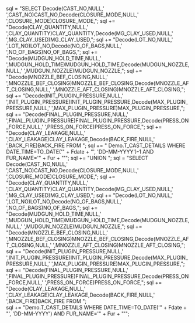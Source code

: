 sql = "SELECT Decode(CAST_NO,NULL,' ',CAST_NO)CAST_NO,Decode(CLOSURE_MODE,NULL,' ',CLOSURE_MODE)CLOSURE_MODE,";
            sql += "Decode(CLAY_QUANTITY,NULL,' ',CLAY_QUANTITY)CLAY_QUANTITY,Decode(MG_CLAY_USED,NULL,' ',MG_CLAY_USED)MG_CLAY_USED,";
            sql += "Decode(LOT_NO,NULL,' ',LOT_NO)LOT_NO,Decode(NO_OF_BAGS,NULL,' ',NO_OF_BAGS)NO_OF_BAGS,";
            sql += "Decode(MUDGUN_HOLD_TIME,NULL,' ',MUDGUN_HOLD_TIME)MUDGUN_HOLD_TIME,Decode(MUDGUN_NOZZLE,NULL,' ',MUDGUN_NOZZLE)MUDGUN_NOZZLE,";
            sql += "Decode(MNOZZLE_BEF_CLOSING,NULL,' ',MNOZZLE_BEF_CLOSING)MNOZZLE_BEF_CLOSING,Decode(MNOZZLE_AFT_CLOSING,NULL,' ',MNOZZLE_AFT_CLOSING)MNOZZLE_AFT_CLOSING,";
            sql += "Decode(INIT_PLUGIN_PRESSURE,NULL,' ',INIT_PLUGIN_PRESSURE)INIT_PLUGIN_PRESSURE,Decode(MAX_PLUGIN_PRESSURE,NULL,' ',MAX_PLUGIN_PRESSURE)MAX_PLUGIN_PRESSURE,";
            sql += "Decode(FINAL_PLUGIN_PRESSURE,NULL,' ',FINAL_PLUGIN_PRESSURE)FINAL_PLUGIN_PRESSURE,Decode(PRESS_ON_FORCE,NULL,' ',PRESS_ON_FORCE)PRESS_ON_FORCE,";
            sql += "Decode(CLAY_LEAKAGE,NULL,' ',CLAY_LEAKAGE)CLAY_LEAKAGE,Decode(BACK_FIRE,NULL,' ',BACK_FIRE)BACK_FIRE FROM ";
            sql += " Demo.T_CAST_DETAILS WHERE DATE_TIME=TO_DATE('" + Fdate + "', 'DD-MM-YYYY')-1  AND FUR_NAME='" + Fur + "'";
            sql += "UNION ";
            sql = "SELECT Decode(CAST_NO,NULL,' ',CAST_NO)CAST_NO,Decode(CLOSURE_MODE,NULL,' ',CLOSURE_MODE)CLOSURE_MODE,";
            sql += "Decode(CLAY_QUANTITY,NULL,' ',CLAY_QUANTITY)CLAY_QUANTITY,Decode(MG_CLAY_USED,NULL,' ',MG_CLAY_USED)MG_CLAY_USED,";
            sql += "Decode(LOT_NO,NULL,' ',LOT_NO)LOT_NO,Decode(NO_OF_BAGS,NULL,' ',NO_OF_BAGS)NO_OF_BAGS,";
            sql += "Decode(MUDGUN_HOLD_TIME,NULL,' ',MUDGUN_HOLD_TIME)MUDGUN_HOLD_TIME,Decode(MUDGUN_NOZZLE,NULL,' ',MUDGUN_NOZZLE)MUDGUN_NOZZLE,";
            sql += "Decode(MNOZZLE_BEF_CLOSING,NULL,' ',MNOZZLE_BEF_CLOSING)MNOZZLE_BEF_CLOSING,Decode(MNOZZLE_AFT_CLOSING,NULL,' ',MNOZZLE_AFT_CLOSING)MNOZZLE_AFT_CLOSING,";
            sql += "Decode(INIT_PLUGIN_PRESSURE,NULL,' ',INIT_PLUGIN_PRESSURE)INIT_PLUGIN_PRESSURE,Decode(MAX_PLUGIN_PRESSURE,NULL,' ',MAX_PLUGIN_PRESSURE)MAX_PLUGIN_PRESSURE,";
            sql += "Decode(FINAL_PLUGIN_PRESSURE,NULL,' ',FINAL_PLUGIN_PRESSURE)FINAL_PLUGIN_PRESSURE,Decode(PRESS_ON_FORCE,NULL,' ',PRESS_ON_FORCE)PRESS_ON_FORCE,";
            sql += "Decode(CLAY_LEAKAGE,NULL,' ',CLAY_LEAKAGE)CLAY_LEAKAGE,Decode(BACK_FIRE,NULL,' ',BACK_FIRE)BACK_FIRE FROM ";            
            sql += "Demo.T_CAST_DETAILS WHERE DATE_TIME=TO_DATE('" + Fdate + "', 'DD-MM-YYYY')  AND FUR_NAME='" + Fur + "'";
